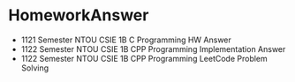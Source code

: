 # HomeworkAnswer

- 1121 Semester NTOU CSIE 1B C Programming HW Answer
- 1122 Semester NTOU CSIE 1B CPP Programming Implementation Answer
- 1122 Semester NTOU CSIE 1B CPP Programming LeetCode Problem Solving
